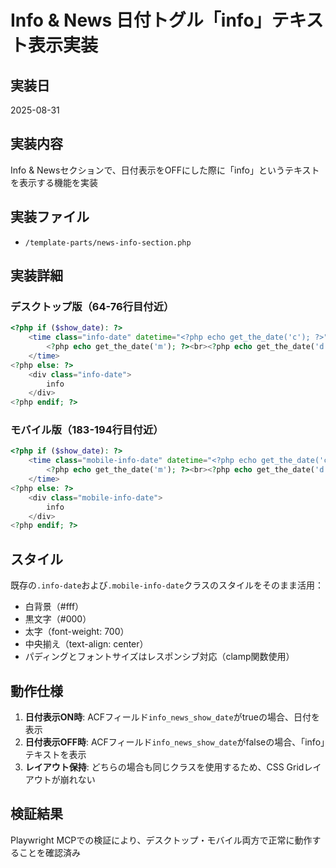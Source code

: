 # Info & News 日付トグル「info」テキスト表示実装

## 実装日
2025-08-31

## 実装内容
Info & Newsセクションで、日付表示をOFFにした際に「info」というテキストを表示する機能を実装

## 実装ファイル
- `/template-parts/news-info-section.php`

## 実装詳細

### デスクトップ版（64-76行目付近）
```php
<?php if ($show_date): ?>
    <time class="info-date" datetime="<?php echo get_the_date('c'); ?>">
        <?php echo get_the_date('m'); ?><br><?php echo get_the_date('d'); ?>
    </time>
<?php else: ?>
    <div class="info-date">
        info
    </div>
<?php endif; ?>
```

### モバイル版（183-194行目付近）
```php
<?php if ($show_date): ?>
    <time class="mobile-info-date" datetime="<?php echo get_the_date('c'); ?>">
        <?php echo get_the_date('m'); ?><br><?php echo get_the_date('d'); ?>
    </time>
<?php else: ?>
    <div class="mobile-info-date">
        info
    </div>
<?php endif; ?>
```

## スタイル
既存の`.info-date`および`.mobile-info-date`クラスのスタイルをそのまま活用：
- 白背景（#fff）
- 黒文字（#000）
- 太字（font-weight: 700）
- 中央揃え（text-align: center）
- パディングとフォントサイズはレスポンシブ対応（clamp関数使用）

## 動作仕様
1. **日付表示ON時**: ACFフィールド`info_news_show_date`がtrueの場合、日付を表示
2. **日付表示OFF時**: ACFフィールド`info_news_show_date`がfalseの場合、「info」テキストを表示
3. **レイアウト保持**: どちらの場合も同じクラスを使用するため、CSS Gridレイアウトが崩れない

## 検証結果
Playwright MCPでの検証により、デスクトップ・モバイル両方で正常に動作することを確認済み